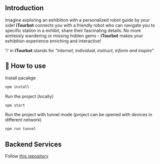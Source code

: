 ## Introduction
Imagine exploring an exhibition with a personalized robot guide by your side! **iTourbot** connects you with a friendly robot who can navigate you to specific station in a exhibit, share their fascinating details. No more aimlessly wandering or missing hidden gems - **iTourbot** makes your exhibition experience enriching and interactive!

'i' in **iTourbot** stands for *"internet, individual, instruct, inform and inspire"*

## 🚀 How to use
Install pacakge
```sh
npm install
```

Run the project (locally)
```sh
npm start
```

Run the project with tunnel mode (project can be opened with devices in different network)
```sh
npm run tunnel
```

## Backend Services
Follow [this repository](https://github.com/khangng2611/itourbot)
